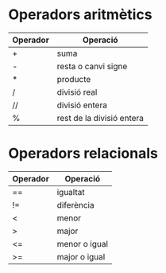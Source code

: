# Operadors aritmètics

| Operador  | Operació |
| ------------- | ------------- |
| + | suma  |
| - | resta o canvi signe  |
| * | producte  |
| / | divisió real  |
| // | divisió entera  |
| % | rest de la divisió entera  |

# Operadors relacionals

| Operador  | Operació |
| ------------- | ------------- |
| == | igualtat  |
| != | diferència  |
| < | menor |
| > | major |
| <= | menor o igual |
| >= | major o igual |
